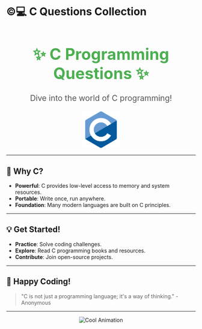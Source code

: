 # ©️💻 C Questions Collection

<div align="center">
  <h1 style="font-size: 3em; color: #4CAF50;">✨ C Programming Questions ✨</h1>
  <p style="font-size: 1.5em; color: #555;">Dive into the world of C programming!</p>
  <img src="https://raw.githubusercontent.com/devicons/devicon/master/icons/c/c-original.svg" alt="C Logo" width="100" height="100"/>
</div>

---

## 🚀 Why C?

- **Powerful**: C provides low-level access to memory and system resources.
- **Portable**: Write once, run anywhere.
- **Foundation**: Many modern languages are built on C principles.

---

## 💡 Get Started!

- **Practice**: Solve coding challenges.
- **Explore**: Read C programming books and resources.
- **Contribute**: Join open-source projects.

---

## 🎉 Happy Coding!

> "C is not just a programming language; it's a way of thinking." - Anonymous

---

<div align="center">
  <img src="https://media.giphy.com/media/bGgsc5mWoryfgKBx1u/giphy.gif?cid=790b7611alwkf5pfvgly05atvw95hx8pc91wnbpjgdbwsypt&ep=v1_gifs_search&rid=giphy.gif&ct=g" alt="Cool Animation" style="width: 50%; max-width: 300px;"/>
</div>
